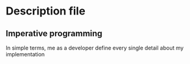 # Description file

## Imperative programming

In simple terms, me as a developer define every single detail about my implementation